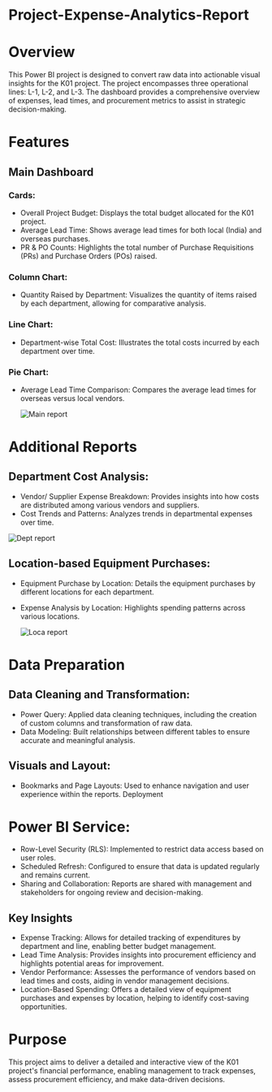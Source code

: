# Project-Expense-Analytics-Report

   # Overview

This Power BI project is designed to convert raw data into actionable visual insights for the K01 project. The project encompasses three operational lines: L-1, L-2, and L-3. The dashboard provides a comprehensive overview of expenses, lead times, and procurement metrics to assist in strategic decision-making.

   # Features

   ## Main Dashboard

   ### Cards:

   * Overall Project Budget: Displays the total budget allocated for the K01 project.
   * Average Lead Time: Shows average lead times for both local (India) and overseas purchases.
   * PR & PO Counts: Highlights the total number of Purchase Requisitions (PRs) and Purchase Orders (POs) raised.
   ### Column Chart:

   * Quantity Raised by Department: Visualizes the quantity of items raised by each department, allowing for comparative analysis.
   ### Line Chart:

   * Department-wise Total Cost: Illustrates the total costs incurred by each department over time.
   ### Pie Chart:

   * Average Lead Time Comparison: Compares the average lead times for overseas versus local vendors.
     
     ![Main report](https://github.com/user-attachments/assets/6eb035c5-4f03-4cbe-9263-0d9d27dde63e)

# Additional Reports

   ## Department Cost Analysis:


   * Vendor/ Supplier Expense Breakdown: Provides insights into how costs are distributed among various vendors and suppliers.
   * Cost Trends and Patterns: Analyzes trends in departmental expenses over time.

   ![Dept  report](https://github.com/user-attachments/assets/cb55cbe1-677d-424e-95ab-1e8229812bb4)
   
   ## Location-based Equipment Purchases:

   * Equipment Purchase by Location: Details the equipment purchases by different locations for each department.
   * Expense Analysis by Location: Highlights spending patterns across various locations.

      ![Loca report](https://github.com/user-attachments/assets/cf885534-1a50-4c0f-8d02-8c93e0d9ad4a)
     
   # Data Preparation
   ## Data Cleaning and Transformation:

   * Power Query: Applied data cleaning techniques, including the creation of custom columns and transformation of raw data.
   * Data Modeling: Built relationships between different tables to ensure accurate and meaningful analysis.
   ## Visuals and Layout:

   * Bookmarks and Page Layouts: Used to enhance navigation and user experience within the reports.
Deployment
   # Power BI Service:
   * Row-Level Security (RLS): Implemented to restrict data access based on user roles.
   * Scheduled Refresh: Configured to ensure that data is updated regularly and remains current.
   * Sharing and Collaboration: Reports are shared with management and stakeholders for ongoing review and decision-making.
   ## Key Insights
   * Expense Tracking: Allows for detailed tracking of expenditures by department and line, enabling better budget management.
   * Lead Time Analysis: Provides insights into procurement efficiency and highlights potential areas for improvement.
   * Vendor Performance: Assesses the performance of vendors based on lead times and costs, aiding in vendor management decisions.
   * Location-Based Spending: Offers a detailed view of equipment purchases and expenses by location, helping to identify cost-saving opportunities.
   # Purpose
This project aims to deliver a detailed and interactive view of the K01 project's financial performance, enabling management to track expenses, assess procurement efficiency, and make data-driven decisions.
